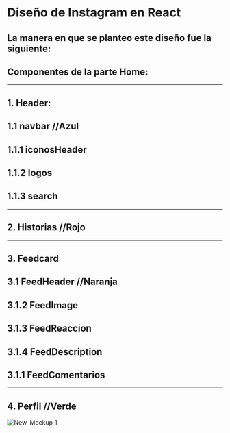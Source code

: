# Diseño de Instagram en React
## La manera en que se planteo este diseño fue la siguiente:
## Componentes de la parte Home:
**********************
## 1. Header:         
## 1.1 navbar //Azul              
## 1.1.1 iconosHeader   
## 1.1.2 logos            
## 1.1.3 search         
**********************
## 2. Historias //Rojo  
**********************
## 3. Feedcard
## 3.1 FeedHeader //Naranja 
## 3.1.2 FeedImage
## 3.1.3 FeedReaccion
## 3.1.4 FeedDescription
## 3.1.1 FeedComentarios
**********************
## 4. Perfil //Verde



![New_Mockup_1](https://user-images.githubusercontent.com/61366649/143065216-d7a924d7-6e8f-490a-98f0-4d6d996c6756.png)
